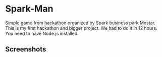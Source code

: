 # Spark-Man
Simple game from hackathon organized by Spark business park Mostar. This is my first hackathon and bigger project. We had to do it in 12 hours.
You need to have Node.js installed.

## Screenshots


